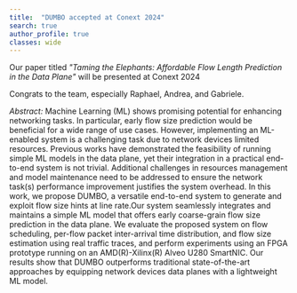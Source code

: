 ```yaml
---
title:  "DUMBO accepted at Conext 2024"
search: true
author_profile: true
classes: wide
---
```


Our paper titled *"Taming the Elephants: Affordable Flow Length Prediction in the Data Plane"* will be presented at Conext 2024

Congrats to the team, especially Raphael, Andrea, and Gabriele.

*Abstract:* Machine Learning (ML) shows promising potential for enhancing networking tasks. In particular, early flow size prediction would be beneficial for a wide range of use cases. However, implementing an ML-enabled system is a challenging task due to network devices limited resources. Previous works have demonstrated the feasibility of running simple ML models in the data plane, yet their integration in a practical end-to-end system is not trivial. Additional challenges in resources management and model maintenance need to be addressed to ensure the network task(s) performance improvement justifies the system overhead. In this work, we propose DUMBO, a versatile end-to-end system to generate and exploit flow size hints at line rate.Our system seamlessly integrates and maintains a simple ML model that offers early coarse-grain flow size prediction in the data plane. We evaluate the proposed system on flow scheduling, per-flow packet inter-arrival time distribution, and flow size estimation using real traffic traces, and perform experiments using an FPGA prototype running on an AMD(R)-Xilinx(R) Alveo U280 SmartNIC. Our results show that DUMBO outperforms traditional state-of-the-art approaches by equipping network devices data planes with a lightweight ML model.